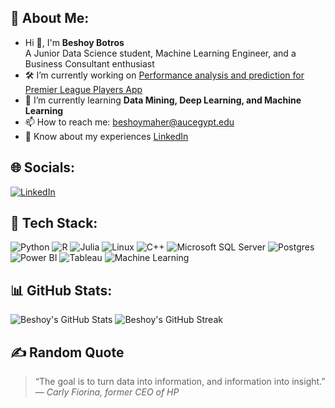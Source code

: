 ## 👋 About Me:
- Hi 👋, I'm **Beshoy Botros**  
  A Junior Data Science student, Machine Learning Engineer, and a Business Consultant enthusiast
- 🛠️ I’m currently working on [Performance analysis and prediction for Premier League Players App](#)
- 🌱 I’m currently learning **Data Mining, Deep Learning, and Machine Learning**
- 📫 How to reach me: beshoymaher@aucegypt.edu  
- 🔗 Know about my experiences [LinkedIn]([[https://www.linkedin.com/in/beshoy-maher-botros/](https://www.linkedin.com/in/beshoy-maher-botros-9b92b92b8/)](https://www.linkedin.com/in/beshoy-maher-botros-9b92b92b8/))

## 🌐 Socials:
[![LinkedIn](https://img.shields.io/badge/LinkedIn-0077B5?style=for-the-badge&logo=linkedin&logoColor=white)](https://www.linkedin.com/in/beshoy-maher-botros-9b92b92b8/)

## 🧰 Tech Stack:
![Python](https://img.shields.io/badge/Python-3776AB?style=for-the-badge&logo=python&logoColor=white)
![R](https://img.shields.io/badge/R-276DC3?style=for-the-badge&logo=r&logoColor=white)
![Julia](https://img.shields.io/badge/Julia-9558B2?style=for-the-badge&logo=julia&logoColor=white)
![Linux](https://img.shields.io/badge/Linux-FCC624?style=for-the-badge&logo=linux&logoColor=black)
![C++](https://img.shields.io/badge/C++-00599C?style=for-the-badge&logo=c%2B%2B&logoColor=white)
![Microsoft SQL Server](https://img.shields.io/badge/SQL%20Server-CC2927?style=for-the-badge&logo=microsoft-sql-server&logoColor=white)
![Postgres](https://img.shields.io/badge/PostgreSQL-336791?style=for-the-badge&logo=postgresql&logoColor=white)
![Power BI](https://img.shields.io/badge/Power%20BI-F2C811?style=for-the-badge&logo=powerbi&logoColor=black)
![Tableau](https://img.shields.io/badge/Tableau-E97627?style=for-the-badge&logo=tableau&logoColor=white)
![Machine Learning](https://img.shields.io/badge/Machine%20Learning-0696D7?style=for-the-badge&logo=scikit-learn&logoColor=white)

## 📊 GitHub Stats:
![Beshoy's GitHub Stats](https://github-readme-stats.vercel.app/api?username=beshoy-maher&show_icons=true&theme=radical)
![Beshoy's GitHub Streak](https://github-readme-streak-stats.herokuapp.com?user=beshoy-maher&theme=radical&date_format=M%20j%5B%2C%20Y%5D)

## ✍️ Random Quote

> “The goal is to turn data into information, and information into insight.” — *Carly Fiorina, former CEO of HP*
